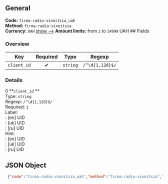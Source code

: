 ## General 
**Code:** `firma-radio-vinnitsia_uah`  
**Method:** `firma-radio-vinnitsia`  
**Currency:** `UAH` [show -->]() 
**Amount limits:** from `2`  to `14999`  UAH ## Fields 
### Overview 
|Key|Required|Type|Regexp| 
|:---:|:---:|:---:|:---:| 
|`client_id` |✔ |`string` |`/^\d{1,128}$/` | 
 
### Details 
0 **`client_id` **  
Type: `string`  
Regexp: `/^\d{1,128}$/`  
Required: `1`  
Label:  
: [en] UID  
: [uk] UID  
: [ru] UID  
Hint:  
: [en] UID  
: [uk] UID  
: [ru] UID  
## JSON Object 
```json
 {"code":"firma-radio-vinnitsia_uah","method":"firma-radio-vinnitsia","currency":"UAH","fields":[{"key":"client_id","type":"string","label":{"en":"UID","uk":"UID","ru":"UID"},"regexp":"\/^\\d{1,128}$\/","required":true,"position":1,"hint":{"en":"UID","uk":"UID","ru":"UID"},"example":"654"}],"amount_min":2,"amount_max":14999}```  
